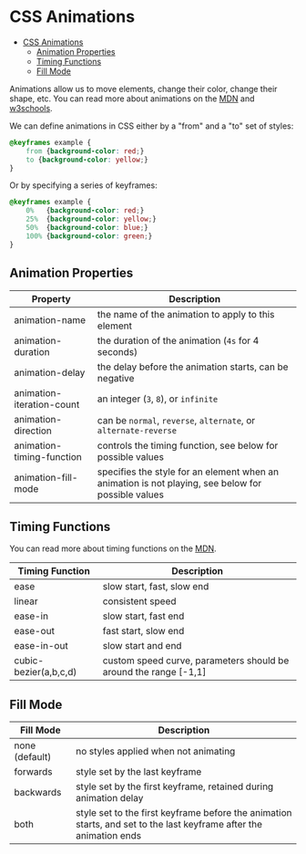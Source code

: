 
# CSS Animations

- [CSS Animations](#css-animations)
  - [Animation Properties](#animation-properties)
  - [Timing Functions](#timing-functions)
  - [Fill Mode](#fill-mode)

Animations allow us to move elements, change their color, change their shape, etc. You can read more about animations on the [MDN](https://developer.mozilla.org/en-US/docs/Web/CSS/animation) and [w3schools](https://www.w3schools.com/css/css3_animations.asp).

We can define animations in CSS either by a "from" and a "to" set of styles:

```css
@keyframes example {
    from {background-color: red;}
    to {background-color: yellow;}
}
```

Or by specifying a series of keyframes:

```css
@keyframes example {
    0%   {background-color: red;}
    25%  {background-color: yellow;}
    50%  {background-color: blue;}
    100% {background-color: green;}
}
```



## Animation Properties

| Property | Description |
|--- |--- |
| animation-name | the name of the animation to apply to this element |
| animation-duration | the duration of the animation (`4s` for 4 seconds) |
| animation-delay | the delay before the animation starts, can be negative |
| animation-iteration-count | an integer (`3`, `8`), or `infinite` |
| animation-direction | can be `normal`, `reverse`, `alternate`, or `alternate-reverse` |
| animation-timing-function | controls the timing function, see below for possible values |
| animation-fill-mode | specifies the style for an element when an animation is not playing, see below for possible values |

## Timing Functions 

You can read more about timing functions on the [MDN](https://developer.mozilla.org/en-US/docs/Web/CSS/single-transition-timing-function).

| Timing Function | Description |
|--- |--- |
| ease | slow start, fast, slow end |
| linear | consistent speed |
| ease-in | slow start, fast end |
| ease-out | fast start, slow end |
| ease-in-out | slow start and end |
| cubic-bezier(a,b,c,d) | custom speed curve, parameters should be around the range [-1,1] |

## Fill Mode

| Fill Mode | Description |
|--- |--- |
| none (default) | no styles applied when not animating |
| forwards | style set by the last keyframe |
| backwards | style set by the first keyframe, retained during animation delay |
| both | style set to the first keyframe before the animation starts, and set to the last keyframe after the animation ends |

